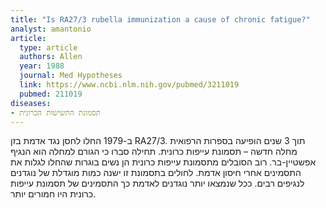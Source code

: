 ```yaml
---
title: "Is RA27/3 rubella immunization a cause of chronic fatigue?"
analyst: amantonio
article:
  type: article
  authors: Allen
  year: 1988
  journal: Med Hypotheses
  link: https://www.ncbi.nlm.nih.gov/pubmed/3211019
  pubmed: 211019
diseases:
- תסמונת התשישות הכרונית
---
```


ב-1979 החלו לחסן נגד אדמת בזן RA27/3. תוך 3 שנים הופיעה בספרות הרפואית מחלה חדשה – תסמונת עייפות כרונית. תחילה סברו כי הגורם למחלה הוא הנגיף אפשטיין-בר. רוב הסובלים מתסמונת עייפות כרונית הן נשים בוגרות שהחלו לגלות את התסמינים אחרי חיסון אדמת. לחולים בתסמונת זו ישנה כמות מוגדלת של נוגדנים לנגיפים רבים.
ככל שנמצאו יותר נוגדנים לאדמת כך התסמינים של תסמונת עייפות כרונית היו חמורים יותר.

